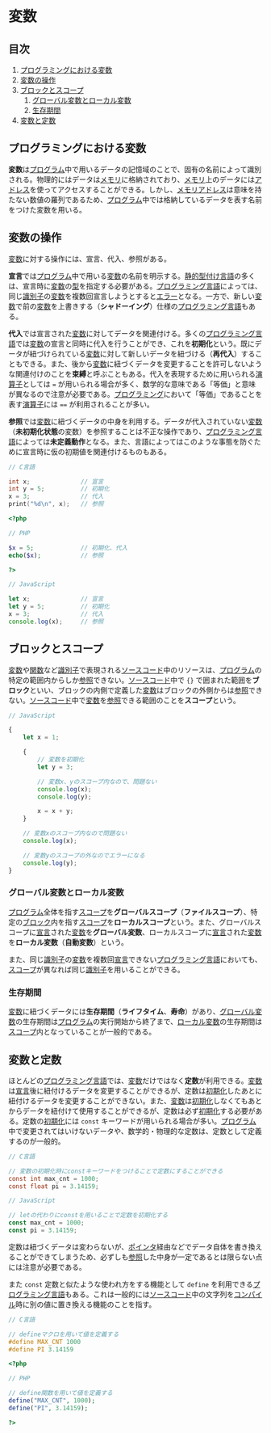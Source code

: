 # 変数


## 目次

1. [プログラミングにおける変数](#プログラミングにおける変数)
1. [変数の操作](#変数の操作)
1. [ブロックとスコープ](#ブロックとスコープ)
	1. [グローバル変数とローカル変数](#グローバル変数とローカル変数)
	1. [生存期間](#生存期間)
1. [変数と定数](#変数と定数)


## プログラミングにおける変数

**変数**は[プログラム](/note/programming/chapters/01_basic_knowledge_of_programming.ja.md#プログラミングの概要)中で用いるデータの記憶域のことで、固有の名前によって識別される。物理的にはデータは[メモリ](/note/programming/chapters/01_basic_knowledge_of_programming.ja.md#記憶装置)に格納されており、[メモリ](/note/programming/chapters/01_basic_knowledge_of_programming.ja.md#記憶装置)上のデータには[アドレス](/note/programming/chapters/01_basic_knowledge_of_programming.ja.md#メモリとアドレス)を使ってアクセスすることができる。しかし、[メモリアドレス](/note/programming/chapters/01_basic_knowledge_of_programming.ja.md#メモリとアドレス)は意味を持たない数値の羅列であるため、[プログラム](/note/programming/chapters/01_basic_knowledge_of_programming.ja.md#プログラミングの概要)中では格納しているデータを表す名前をつけた変数を用いる。


## 変数の操作

[変数](#プログラミングにおける変数)に対する操作には、宣言、代入、参照がある。

**宣言**では[プログラム](/note/programming/chapters/01_basic_knowledge_of_programming.ja.md#プログラミングの概要)中で用いる[変数](#プログラミングにおける変数)の名前を明示する。[静的型付け言語](/note/programming/chapters/01_basic_knowledge_of_programming.ja.md#静的型付け言語)の多くは、宣言時に[変数](#プログラミングにおける変数)の[型](/note/programming/chapters/03_data_type.ja.md#型)を指定する必要がある。[プログラミング言語](/note/programming/chapters/01_basic_knowledge_of_programming.ja.md#プログラミングの概要)によっては、同じ[識別子](/note/programming/chapters/01_basic_knowledge_of_programming.ja.md#識別子)の[変数](#プログラミングにおける変数)を複数回宣言しようとすると[エラー](/note/programming/chapters/01_basic_knowledge_of_programming.ja.md#エラー)となる。一方で、新しい[変数](#プログラミングにおける変数)で前の[変数](#プログラミングにおける変数)を上書きする（**シャドーイング**）仕様の[プログラミング言語](/note/programming/chapters/01_basic_knowledge_of_programming.ja.md#プログラミングの概要)もある。

**代入**では宣言された[変数](#プログラミングにおける変数)に対してデータを関連付ける。多くの[プログラミング言語](/note/programming/chapters/01_basic_knowledge_of_programming.ja.md#プログラミングの概要)では[変数](#プログラミングにおける変数)の宣言と同時に代入を行うことができ、これを**初期化**という。既にデータが紐づけられている[変数](#プログラミングにおける変数)に対して新しいデータを紐づける（**再代入**）することもできる。また、後から[変数](#プログラミングにおける変数)に紐づくデータを変更することを許可しないような関連付けのことを**束縛**と呼ぶこともある。代入を表現するために用いられる[演算子](/note/programming/chapters/04_operation.ja.md#プログラミングにおける演算)としては `=` が用いられる場合が多く、数学的な意味である「等価」と意味が異なるので注意が必要である。[プログラミング](/note/programming/chapters/01_basic_knowledge_of_programming.ja.md#プログラミングの概要)において「等価」であることを表す[演算子](/note/programming/chapters/04_operation.ja.md#プログラミングにおける演算)には `==` が利用されることが多い。

**参照**では[変数](#プログラミングにおける変数)に紐づくデータの中身を利用する。データが代入されていない[変数](#プログラミングにおける変数)（**未初期化状態**の変数）を参照することは不正な操作であり、[プログラミング言語](/note/programming/chapters/01_basic_knowledge_of_programming.ja.md#プログラミングの概要)によっては**未定義動作**となる。また、言語によってはこのような事態を防ぐために宣言時に仮の初期値を関連付けるものもある。


```c
// C言語

int x;              // 宣言
int y = 5;          // 初期化
x = 3;              // 代入
print("%d\n", x);   // 参照
```

```php
<?php

// PHP

$x = 5;             // 初期化、代入
echo($x);           // 参照

?>
```

```javascript
// JavaScript

let x;              // 宣言
let y = 5;          // 初期化
x = 3;              // 代入
console.log(x);     // 参照
```


## ブロックとスコープ

[変数](#プログラミングにおける変数)や[関数](/note/programming/chapters/06_function.ja.md#プログラミングにおける関数)など[識別子](/note/programming/chapters/01_basic_knowledge_of_programming.ja.md#識別子)で表現される[ソースコード](/note/programming/chapters/01_basic_knowledge_of_programming.ja.md#プログラミングの概要)中のリソースは、[プログラム](/note/programming/chapters/01_basic_knowledge_of_programming.ja.md#プログラミングの概要)の特定の範囲内からしか[参照](#変数の操作)できない。[ソースコード](/note/programming/chapters/01_basic_knowledge_of_programming.ja.md#プログラミングの概要)中で `{}` で囲まれた範囲を**ブロック**といい、ブロックの内側で定義した[変数](#プログラミングにおける変数)はブロックの外側からは[参照](#変数の操作)できない。[ソースコード](/note/programming/chapters/01_basic_knowledge_of_programming.ja.md#識別子)中で[変数](#プログラミングにおける変数)を[参照](#変数の操作)できる範囲のことを**スコープ**という。

```javascript
// JavaScript

{
    let x = 1;

    {
        // 変数を初期化
        let y = 3;

        // 変数x、yのスコープ内なので、問題ない
        console.log(x);
        console.log(y);

        x = x + y;
    }

    // 変数xのスコープ内なので問題ない
    console.log(x);

    // 変数yのスコープの外なのでエラーになる
    console.log(y);
}
```

### グローバル変数とローカル変数

[プログラム](/note/programming/chapters/01_basic_knowledge_of_programming.ja.md#プログラミングの概要)全体を指す[スコープ](#ブロックとスコープ)を**グローバルスコープ**（**ファイルスコープ**）、特定の[ブロック](#ブロックとスコープ)内を指す[スコープ](#ブロックとスコープ)を**ローカルスコープ**という。また、グローバルスコープに[宣言](#変数の操作)された[変数](#プログラミングにおける変数)を**グローバル変数**、ローカルスコープに[宣言](#変数の操作)された[変数](#プログラミングにおける変数)を**ローカル変数**（**自動変数**）という。

また、同じ[識別子](/note/programming/chapters/01_basic_knowledge_of_programming.ja.md#識別子)の[変数](#プログラミングにおける変数)を複数回[宣言](#変数の操作)できない[プログラミング言語](/note/programming/chapters/01_basic_knowledge_of_programming.ja.md#プログラミングの概要)においても、[スコープ](#ブロックとスコープ)が異なれば同じ[識別子](/note/programming/chapters/01_basic_knowledge_of_programming.ja.md#識別子)を用いることができる。

### 生存期間

[変数](#プログラミングにおける変数)に紐づくデータには**生存期間**（**ライフタイム**、**寿命**）があり、[グローバル変数](#グローバル変数とローカル変数)の生存期間は[プログラム](/note/programming/chapters/01_basic_knowledge_of_programming.ja.md#プログラミングの概要)の実行開始から終了まで、[ローカル変数](#グローバル変数とローカル変数)の生存期間は[スコープ](#ブロックとスコープ)内となっていることが一般的である。


## 変数と定数

ほとんどの[プログラミング言語](/note/programming/chapters/01_basic_knowledge_of_programming.ja.md#プログラミングの概要)では、[変数](#プログラミングにおける変数)だけではなく**定数**が利用できる。[変数](#プログラミングにおける変数)は[宣言](#変数の操作)後に紐付けるデータを変更することができるが、定数は[初期化](#変数の操作)したあとに紐付けるデータを変更することができない。また、[変数](#プログラミングにおける変数)は[初期化](#変数の操作)しなくてもあとからデータを紐付けて使用することができるが、定数は必ず[初期化](#変数の操作)する必要がある。定数の[初期化](#変数の操作)には `const` キーワードが用いられる場合が多い。[プログラム](/note/programming/chapters/01_basic_knowledge_of_programming.ja.md#プログラミングの概要)中で変更されてはいけないデータや、数学的・物理的な定数は、定数として定義するのが一般的。

```c
// C言語

// 変数の初期化時にconstキーワードをつけることで定数にすることができる
const int max_cnt = 1000;
const float pi = 3.14159;
```

```javascript
// JavaScript

// letの代わりにconstを用いることで定数を初期化する
const max_cnt = 1000;
const pi = 3.14159;
```

定数は紐づくデータは変わらないが、[ポインタ](/note/programming/chapters/03_data_type.ja.md#ポインタ型)経由などでデータ自体を書き換えることができてしまうため、必ずしも[参照](#変数の操作)した中身が一定であるとは限らない点には注意が必要である。

また `const` 定数と似たような使われ方をする機能として `define` を利用できる[プログラミング言語](/note/programming/chapters/01_basic_knowledge_of_programming.ja.md#プログラミングの概要)もある。これは一般的には[ソースコード](/note/programming/chapters/01_basic_knowledge_of_programming.ja.md#プログラミングの概要)中の文字列を[コンパイル](/note/programming/chapters/01_basic_knowledge_of_programming.ja.md#高水準言語)時に別の値に置き換える機能のことを指す。

```c
// C言語

// defineマクロを用いて値を定義する
#define MAX_CNT 1000
#define PI 3.14159
```

```php
<?php

// PHP

// define関数を用いて値を定義する
define("MAX_CNT", 1000);
define("PI", 3.14159);

?>
```
